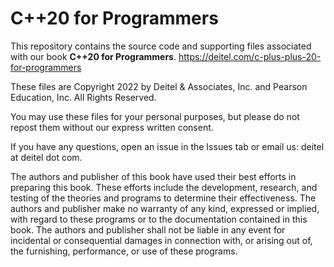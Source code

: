 # C++20 for Programmers
This repository contains the source code and supporting files associated with our book **C++20 for Programmers**. https://deitel.com/c-plus-plus-20-for-programmers 
    
These files are Copyright 2022 by Deitel & Associates, Inc. and Pearson Education, Inc. All Rights Reserved. 

You may use these files for your personal purposes, but please do not repost them without our express written consent.

If you have any questions, open an issue in the Issues tab or email us: deitel at deitel dot com.

The authors and publisher of this book have used their best efforts in preparing this book. These efforts include the development, research, and testing of the theories and programs to determine their effectiveness. The authors and publisher make no warranty of any kind, expressed or implied, with regard to these programs or to the documentation contained in this book. The authors and publisher shall not be liable in any event for incidental or consequential damages in connection with, or arising out of, the furnishing, performance, or use of these programs.
